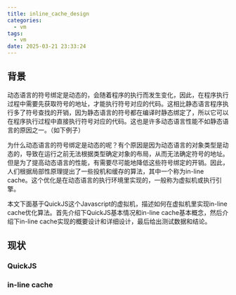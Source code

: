 ```yaml
---
title: inline_cache_design
categories:
  - vm
tags:
  - vm
date: 2025-03-21 23:33:24
---
```


## 背景

动态语言的符号绑定是动态的，会随着程序的执行而发生变化，因此，在程序执行过程中需要先获取符号的地址，才能执行符号对应的代码。这相比静态语言程序执行多了符号查找的开销，因为静态语言的符号都在编译时静态绑定了，所以它可以在程序执行过程中直接执行符号对应的代码。这也是许多动态语言性能不如静态语言的原因之一。（如下例子）

为什么动态语言的符号绑定是动态的呢？有个原因是因为动态语言的对象类型是动态的，导致在运行之前无法根据类型确定对象的布局，从而无法确定符号的地址。但是为了提高动态语言的性能，有需要尽可能地降低这些符号绑定的开销。因此，人们根据局部性原理提出了一些投机和缓存的算法，其中一个称为in-line cache。这个优化是在动态语言的执行环境里实现的，一般称为虚拟机或执行引擎。

本文下面基于QuickJS这个Javascript的虚拟机，描述如何在虚拟机里实现in-line cache优化算法。首先介绍下QuickJS基本情况和in-line cache基本概念，然后介绍下in-line cache实现的概要设计和详细设计，最后给出测试数据和结论。

<!-- more -->

## 现状

### QuickJS

### in-line cache

